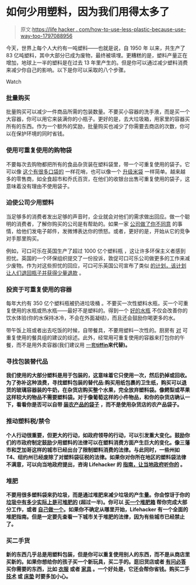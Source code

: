 # 如何少用塑料，因为我们用得太多了

> 原文:[https://life hacker . com/how-to-use-less-plastic-because-use-way-too-1797088956](https://lifehacker.com/how-to-use-less-plastic-because-were-using-way-too-much-1797088956)

今天，世界上每个人大约有一吨塑料——也就是说，自 1950 年 以来，共生产了 83 亿吨塑料，其中大部分已成为废物，最终被填埋。更糟糕的是，塑料产量正在增加，地球上一半的塑料是在过去 13 年里产生的。但是你可以通过减少塑料消费来减少你自己的影响。以下是你可以采取的八个步骤。

Watch

### 批量购买

批量购买可以减少一件商品所需的包装数量。不要买小容器的洗手液，而是买一个大容器，你可以用它来装满你的小瓶子。更好的是，去大垃圾箱，用家里的容器买所有的东西。作为一个额外的奖励，批量购买也减少了你需要去商店的次数，你可以在保护环境的同时省钱。

### 使用可重复使用的购物袋

不要每次去购物都把所有的食品杂货装在塑料袋里，带一个可重复使用的袋子。它可以像 [这个有很多口袋的](http://lifehacker.com/the-mercado-is-a-reusable-pocket-packed-bag-built-to-p-5914513) 一样花哨，也可以像一个 [升级米袋](http://lifehacker.com/make-a-durable-reusable-grocery-bag-out-of-an-empty-ri-1791884486) 一样简单。越来越多的零售商，如全食超市和乔氏百货，在他们的收银台出售可重复使用的袋子，这意味着没有理由不使用袋子。

### 迫使公司少用塑料

当足够多的消费者发出足够的声音时，企业就会对他们的需求做出回应。做一个聪明的消费者，了解你购买的公司是有帮助的。如果一家 [公司做了你不同意](http://lifehacker.com/unroll-me-the-email-unsubscription-service-has-been-c-1794593445) 的事情，给他们发电子邮件，发微博表达你的愤怒。或者，更好的是，开始从它的竞争对手那里购买。

例如，可口可乐在英国生产了超过 1000 亿个塑料瓶 ，这让许多环保主义者感到担忧。英国的一个环保组织提交了一份投诉，敦促可口可乐公司做更多的工作来减少废物。作为对这些担忧的回应，可口可乐英国公司宣布了类似 [的计划，该计划让人们退回瓶子并获得少量退款](http://www.independent.co.uk/news/business/news/coca-cola-recycling-scotland-scottish-drinks-bottle-return-scheme-u-turn-a7592971.html) 。

### 投资于可重复使用的容器

每年大约有 350 亿个塑料瓶被扔进垃圾桶 。不要买一次性塑料水瓶，买一个可重复使用的水瓶或热水瓶——最好不是塑料的。得到一个 [好的水瓶](https://gear.lifehacker.com/five-best-water-bottles-1678033574) 不仅会改善你的饮水体验(你的水保持冰冷，不会在外面凝结)，而且还会鼓励你喝更多的水。

带午饭上班或者出去吃饭的时候，自带餐具，不要用塑料一次性的。厨房有 [对](http://www.thekitchn.com/green-on-the-go-10-reusable-ut-94914) 可重复使用的餐具组的建议的综述。此外，经常用可重复使用的容器来打包你的午餐，而不是用外卖容器(我们建议用 [一套**tiffin**](http://lifehacker.com/the-best-bags-containers-and-boxes-to-upgrade-your-br-915843552#_ga=2.96869725.315265077.1500905418-1887250931.1497314809)**来代替)。**

### ****寻找包装替代品****

**我们使用的大部分塑料是用于包装的，这意味着它只使用一次，然后扔掉或回收。为了弥补这种浪费，寻找塑料包装的替代品:购买用纸包裹的卫生纸，购买可以退货的玻璃容器装的牛奶，在杂货店购买整个水果，完全放弃塑料袋。像鳄梨或苹果这样较大的物品不需要塑料袋。对于像葡萄这样的小件物品，和你的杂货店确认一下，看看你是否可以自带 [装农产品的袋子](https://eatdrinkbetter.com/2014/06/16/3-alternatives-plastic-produce-bags/) ，而不是使用杂货店的农产品袋子。**

### ****推动塑料税/禁令****

**个人行动很重要，但更大的行动，如政府领导的行动，可以引发重大变化。鼓励你们的市政府制定鼓励少用塑料的法律可以在塑料消费方面产生巨大的变化。像三藩市和芝加哥这样的城市已经出台了限制塑料消费的法律。与此同时，一些州如 T4、纽约州已经废除了对塑料袋征税的法律。如果你对你所在地区的塑料袋法律不满意，可以向当地政府提出，咨询 Lifehacker 的 [指南，让当地政府听你的](http://lifehacker.com/how-can-i-get-my-local-government-to-pay-attention-to-m-5981392#_ga=2.113418626.408553697.1500300650-1887250931.1497314809) 。**

### **堆肥**

**不要用很多塑料袋来扔垃圾，而是通过堆肥来减少垃圾的产生量。你会惊讶于你的 [垃圾中有多少实际上是可堆肥的](http://lifehacker.com/this-infographic-shows-what-you-can-and-cant-turn-int-1573697778#_ga=2.115944963.408553697.1500300650-1887250931.1497314809) (超过一半)。你可以 [买一个堆肥箱](http://gizmodo.com/five-types-of-compost-bins-that-turn-trash-into-treasur-924529925) 帮你完成大部分工作，或者 [自己做一个](http://lifehacker.com/build-a-tumbling-composter-5931882)。如果你不确定从哪里开始，Lifehacker 有一个全面的堆肥指南。但是一定要先查看一下城市关于堆肥的法律，因为有些城市已经禁止了。**

### **买二手货**

**新的东西几乎总是用塑料包装，但是你可以重复使用别人的东西，而不是从商店里买新的。如果你想给你的孩子买一个新玩具，买二手的。逛旧货店或者 [有问必答](http://lifehacker.com/search-these-key-phrases-to-get-the-best-deals-on-craig-1610894228) 买你需要的东西，比如 [衣服](http://lifehacker.com/four-tips-to-make-the-most-of-thrift-store-shopping-1791852390) 或者 [家具](http://lifehacker.com/how-to-furnish-your-home-on-the-cheap-881270436) 。一个好处是，它还会帮你省钱。购买二手 [技术](http://lifehacker.com/the-essential-tips-for-buying-used-stuff-without-getti-1574256371) 或 [床垫](http://twocents.lifehacker.com/when-is-it-better-to-buy-used-vs-new-1604392774#_ga=2.13864498.408553697.1500300650-1887250931.1497314809) 时要多加小心。**
